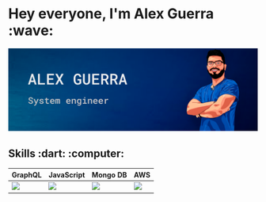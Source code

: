 <h1> Hey everyone, I'm Alex Guerra :wave: </h1>

<img src="https://raw.githubusercontent.com/alexGuerraDev/alexGuerraDev/master/alex-portada-github-textur-2.png">


<section class="skills">
<h2>Skills :dart: :computer:</h2>


GraphQL      | JavaScript   | Mongo DB    | AWS
------------ | ------------ | ------------|----------
<img src="https://www.pngfind.com/pngs/m/62-627254_i-wanted-to-give-graphql-a-shot-for.png" width="200"> | <img src="https://encrypted-tbn0.gstatic.com/images?q=tbn%3AANd9GcRwmfUjmHUOQTudBQLun8sxEndTzIdK50dGSg&usqp=CAU" width="200"> |<img src="https://e7.pngegg.com/pngimages/1009/655/png-clipart-mongodb-logo-database-nosql-sql-logo-company-text.png" width="200">|<img src="https://futurumresearch.com/wp-content/uploads/2020/01/aws-logo.png" width="200">


</section>
